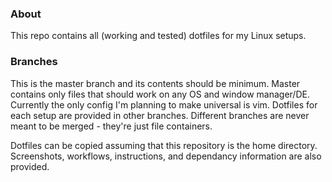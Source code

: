 ### About
This repo contains all (working and tested) dotfiles for my Linux setups.

### Branches
This is the master branch and its contents should be minimum. Master contains only files that should work on any OS and window manager/DE. Currently the only config I'm planning to make universal is vim. Dotfiles for each setup are provided in other branches. Different branches are never meant to be merged - they're just file containers. 

Dotfiles can be copied assuming that this repository is the home directory. Screenshots, workflows, instructions, and dependancy information are also provided. 
